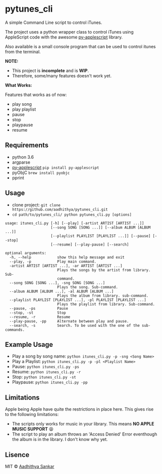# pytunes_cli
A simple Command Line script to control iTunes. 

The project uses a python wrapper class to control iTunes using AppleScript code with the awesome [py-applescript](https://github.com/rdhyee/py-applescript.git) library. 

Also available is a small console program that can be used to control itunes from the terminal.

__NOTE:__
* This project is **incomplete** and is **WIP**.
* Therefore, some/many features doesn't work yet.

__What Works:__

Features that works as of now:
* play song
* play playlist
* pause
* stop
* playpause
* resume

## Requirements
* python 3.6
* argparse
* [py-applescript](https://github.com/rdhyee/py-applescript.git) `pip install py-applescript`
* pyObjC
`brew install pyobjc`
* pprint

## Usage

* clone project: `git clone https://github.com/aadhithya/pytunes_cli.git`
* `cd path/to/pytunes_cli/ python pytunes_cli.py [options]`

``` 
usage: itunes_cli.py [-h] [--play] [-artist ARTIST [ARTIST ...]]
                     [--song SONG [SONG ...]] [--album ALBUM [ALBUM ...]]
                     [--playlist PLAYLIST [PLAYLIST ...]] [--pause] [--stop]
                     [--resume] [--play-pause] [--search]

optional arguments:
  -h, --help            show this help message and exit
  --play, -p            Play main command.
  -artist ARTIST [ARTIST ...], -ar ARTIST [ARTIST ...]
                        Plays the songs by the artist from library. Sub-
                        command.
  --song SONG [SONG ...], -sng SONG [SONG ...]
                        Plays the song. Sub-command.
  --album ALBUM [ALBUM ...], -al ALBUM [ALBUM ...]
                        Plays the album from library. sub-command.
  --playlist PLAYLIST [PLAYLIST ...], -pl PLAYLIST [PLAYLIST ...]
                        Plays the playlist from library. Sub-command.
  --pause, -ps          Pause
  --stop, -st           Stop
  --resume, -r          Resume
  --play-pause, -pp     Alternate between play and pause.
  --search, -s          Search. To be used with the one of the sub-commands.
```

## Example Usage

* Play a song by song name: `python itunes_cli.py -p -sng <Song Name>`
* Play a Playlist: `python itunes_cli.py -p -pl <Playlist Name>`
* Pause: `python itunes_cli.py -ps`
* Resume: `python itunes_cli.py -r`
* Stop: `python itunes_cli.py -st`
* Playpause: `python itunes_cli.py -pp`

## Limitations

Apple being Apple have quite the restrictions in place here. This gives rise to the following limitations:
* The scripts only works for music in your library. This means **NO APPLE MUSIC SUPPORT** 😫
* The script to play an album throws an 'Access Denied' Error eventhough the album is in the library. I don't know why yet.

## Lisence

MIT  © [Aadhithya Sankar](www.github.com/aadhithya)
